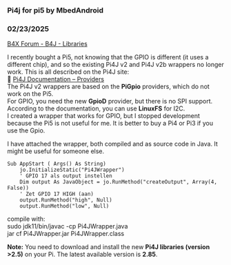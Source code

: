 ### Pi4j for pi5 by MbedAndroid
### 02/23/2025
[B4X Forum - B4J - Libraries](https://www.b4x.com/android/forum/threads/165774/)

I recently bought a Pi5, not knowing that the GPIO is different (it uses a different chip), and so the existing Pi4J v2 and Pi4J v2b wrappers no longer work. This is all described on the Pi4J site:  
🔗 [Pi4J Documentation – Providers](https://www.pi4j.com/documentation/providers/)  
The Pi4J v2 wrappers are based on the **PiGpio** providers, which do not work on the Pi5.  
For GPIO, you need the new **GpioD** provider, but there is no SPI support. According to the documentation, you can use **LinuxFS** for I2C.  
I created a wrapper that works for GPIO, but I stopped development because the Pi5 is not useful for me. It is better to buy a Pi4 or Pi3 if you use the Gpio.  
  
I have attached the wrapper, both compiled and as source code in Java. It might be useful for someone else.  
  

```B4X
Sub AppStart ( Args() As String)  
    jo.InitializeStatic("Pi4JWrapper")  
    ' GPIO 17 als output instellen  
    Dim output As JavaObject = jo.RunMethod("createOutput", Array(4, False))  
    ' Zet GPIO 17 HIGH (aan)  
    output.RunMethod("high", Null)  
    output.RunMethod("low", Null)
```

  
  
compile with:  
sudo jdk11/bin/javac -cp Pi4JWrapper.java   
jar cf Pi4JWrapper.jar Pi4JWrapper.class  
  
**Note:** You need to download and install the new **Pi4J libraries (version >2.5)** on your Pi. The latest available version is **2.85**.